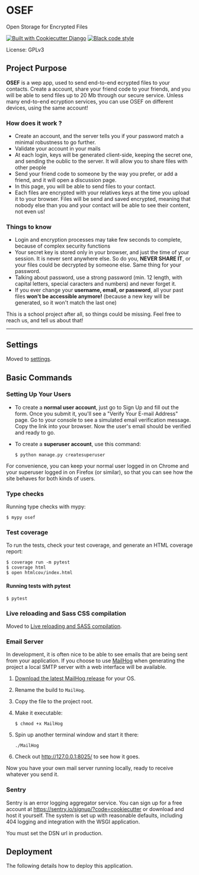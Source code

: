 # OSEF

Open Storage for Encrypted Files

[![Built with Cookiecutter Django](https://img.shields.io/badge/built%20with-Cookiecutter%20Django-ff69b4.svg?logo=cookiecutter)](https://github.com/cookiecutter/cookiecutter-django/)
[![Black code style](https://img.shields.io/badge/code%20style-black-000000.svg)](https://github.com/ambv/black)

License: GPLv3

## Project Purpose

**OSEF** is a wep app, used to send end-to-end ecrypted files to your contacts.
Create a account, share your friend code to your friends, and you will be able to send files up to 20 Mb through our secure service. Unless many end-to-end ecryption services, you can use OSEF on different devices, using the same account!

### How does it work ?

- Create an account, and the server tells you if your password match a minimal robustness to go further.
- Validate your account in your mails
- At each login, keys will be generated client-side, keeping the secret one, and sending the oublic to the server. It will allow you to share files with other people
- Send your friend code to someone by the way you prefer, or add a friend, and it will open a discussion page.
- In this page, you will be able to send files to your contact.
- Each files are encrypted with your relatives keys at the time you upload it to your browser. Files will be send and saved encrypted, meaning that nobody else than you and your contact will be able to see their content, not even us!

### Things to know

- Login and encryption processes may take few seconds to complete, because of complex security functions
- Your secret key is stored only in your browser, and just the time of your session. It is never sent anywhere else. So do you, **NEVER SHARE IT**, or your files could be decrypted by someone else. Same thing for your password.
- Talking about password, use a strong password (min. 12 length, with capital letters, special caracters and numbers) and never forget it.
- If you ever change your **username, email, or password**, all your past files **won't be accessible anymore!** (because a new key will be generated, so it won't match the last one)


This is a school project after all, so things could be missing. Feel free to reach us, and tell us about that!


-----

## Settings

Moved to [settings](http://cookiecutter-django.readthedocs.io/en/latest/settings.html).

## Basic Commands

### Setting Up Your Users

-   To create a **normal user account**, just go to Sign Up and fill out the form. Once you submit it, you'll see a "Verify Your E-mail Address" page. Go to your console to see a simulated email verification message. Copy the link into your browser. Now the user's email should be verified and ready to go.

-   To create a **superuser account**, use this command:

        $ python manage.py createsuperuser

For convenience, you can keep your normal user logged in on Chrome and your superuser logged in on Firefox (or similar), so that you can see how the site behaves for both kinds of users.

### Type checks

Running type checks with mypy:

    $ mypy osef

### Test coverage

To run the tests, check your test coverage, and generate an HTML coverage report:

    $ coverage run -m pytest
    $ coverage html
    $ open htmlcov/index.html

#### Running tests with pytest

    $ pytest

### Live reloading and Sass CSS compilation

Moved to [Live reloading and SASS compilation](https://cookiecutter-django.readthedocs.io/en/latest/developing-locally.html#sass-compilation-live-reloading).

### Email Server

In development, it is often nice to be able to see emails that are being sent from your application. If you choose to use [MailHog](https://github.com/mailhog/MailHog) when generating the project a local SMTP server with a web interface will be available.

1.  [Download the latest MailHog release](https://github.com/mailhog/MailHog/releases) for your OS.

2.  Rename the build to `MailHog`.

3.  Copy the file to the project root.

4.  Make it executable:

        $ chmod +x MailHog

5.  Spin up another terminal window and start it there:

        ./MailHog

6.  Check out <http://127.0.0.1:8025/> to see how it goes.

Now you have your own mail server running locally, ready to receive whatever you send it.

### Sentry

Sentry is an error logging aggregator service. You can sign up for a free account at <https://sentry.io/signup/?code=cookiecutter> or download and host it yourself.
The system is set up with reasonable defaults, including 404 logging and integration with the WSGI application.

You must set the DSN url in production.

## Deployment

The following details how to deploy this application.
